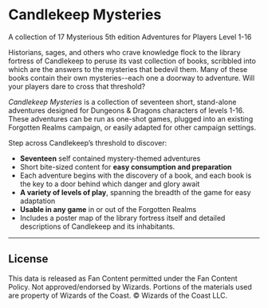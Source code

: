 # Candlekeep Mysteries

A collection of 17 Mysterious 5th edition Adventures for Players Level 1-16

Historians, sages, and others who crave knowledge flock to the library fortress of Candlekeep to peruse its vast collection of books, scribbled into which are the answers to the mysteries that bedevil them. Many of these books contain their own mysteries--each one a doorway to adventure. Will your players dare to cross that threshold?

_Candlekeep Mysteries_ is a collection of seventeen short, stand-alone adventures designed for Dungeons & Dragons characters of levels 1-16\. These adventures can be run as one-shot games, plugged into an existing Forgotten Realms campaign, or easily adapted for other campaign settings.

Step across Candlekeep’s threshold to discover:

* **Seventeen** self contained mystery-themed adventures
* Short bite-sized content for **easy consumption and preparation**
* Each adventure begins with the discovery of a book, and each book is the key to a door behind which danger and glory await
* **A variety of levels of play**, spanning the breadth of the game for easy adaptation
* **Usable in any game** in or out of the Forgotten Realms
* Includes a poster map of the library fortress itself and detailed descriptions of Candlekeep and its inhabitants.

---

## License

This data is released as Fan Content permitted under the Fan Content Policy. Not approved/endorsed by Wizards. Portions of the materials used are property of Wizards of the Coast. © Wizards of the Coast LLC.
